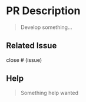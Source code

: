 # PR Description
> Develop something...

## Related Issue

close # (issue)

## Help
> Something help wanted
